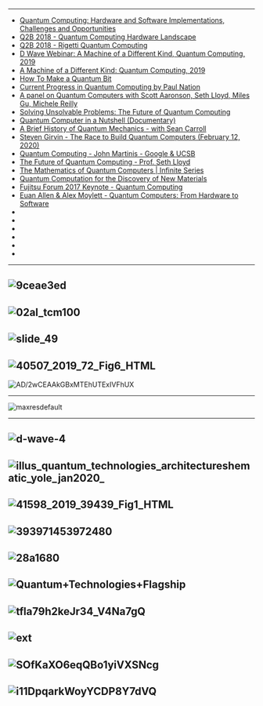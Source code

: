 -------------------

- [Quantum Computing: Hardware and Software Implementations, Challenges and Opportunities](https://www.youtube.com/watch?v=T7VjdwZdx6Q)
- [Q2B 2018 - Quantum Computing Hardware Landscape](https://www.youtube.com/watch?v=gSx1dvYuX-8)
- [Q2B 2018 - Rigetti Quantum Computing](https://www.youtube.com/watch?v=SHKkF24Cib4)
- [D Wave Webinar: A Machine of a Different Kind, Quantum Computing, 2019](https://www.youtube.com/watch?v=kG0xZqHDk0k)
- [A Machine of a Different Kind: Quantum Computing, 2019](https://www.youtube.com/watch?v=wpDbdfd3RRE)
- [How To Make a Quantum Bit](https://www.youtube.com/watch?v=zNzzGgr2mhk)
- [Current Progress in Quantum Computing by Paul Nation](https://www.youtube.com/watch?v=77Lbl8kxHbI)
- [A panel on Quantum Computers with Scott Aaronson, Seth Lloyd, Miles Gu, Michele Reilly](https://www.youtube.com/watch?v=zW6ZtIPCPEs)
- [Solving Unsolvable Problems: The Future of Quantum Computing](https://www.youtube.com/watch?v=mPK4lnet0lg)
- [Quantum Computer in a Nutshell (Documentary)](https://www.youtube.com/watch?v=0dXNmbiGPS4)
- [A Brief History of Quantum Mechanics - with Sean Carroll](https://www.youtube.com/watch?v=5hVmeOCJjOU)
- [Steven Girvin - The Race to Build Quantum Computers (February 12, 2020)](https://www.youtube.com/watch?v=nhUKHf-GN_Y)
- [Quantum Computing - John Martinis - Google & UCSB](https://www.youtube.com/watch?v=enfZbv-4mjE)
- [The Future of Quantum Computing - Prof. Seth Lloyd](https://www.youtube.com/watch?v=5xW49CzjhgI)
- [The Mathematics of Quantum Computers | Infinite Series](https://www.youtube.com/watch?v=IrbJYsep45E)
- [Quantum Computation for the Discovery of New Materials](https://www.youtube.com/watch?v=w7398u8G588)
- [Fujitsu Forum 2017 Keynote - Quantum Computing](https://www.youtube.com/watch?v=ntI8OM14BDs)
- [Euan Allen & Alex Moylett - Quantum Computers: From Hardware to Software](https://www.youtube.com/watch?v=2C6k0azhX30)
- []()
- []()
- []()
- []()
- []()
- []()

----------
![9ceae3ed](https://rigetti.com/static/main/img/blue-machine.9ceae3ed.png)
---------
![02al_tcm100](https://www.fujitsu.com/global/Images/20161020-02al_tcm100-2804964.jpg)
-----------
![slide_49](https://images.slideplayer.com/42/11480139/slides/slide_49.jpg)
-------------
![40507_2019_72_Fig6_HTML](https://media.springernature.com/lw685/springer-static/image/art%3A10.1140%2Fepjqt%2Fs40507-019-0072-0/MediaObjects/40507_2019_72_Fig6_HTML.jpg)
-----------
![AD/2wCEAAkGBxMTEhUTExIVFhUX](https://image.slidesharecdn.com/quantumcomputer1-170907081303/95/quantum-computer-12-638.jpg?cb=1508098570)

-------------
![maxresdefault](https://cdn.zmescience.com/wp-content/uploads/2017/05/maxresdefault.jpg)

----------
![d-wave-4](https://nationalpostcom.files.wordpress.com/2014/06/d-wave-4.jpg?w=620)
----------
![illus_quantum_technologies_architectureshematic_yole_jan2020_](http://www.yole.fr/iso_album/illus_quantum_technologies_architectureshematic_yole_jan2020_(430x278).jpg)
-----------
![41598_2019_39439_Fig1_HTML](https://media.springernature.com/full/springer-static/image/art%3A10.1038%2Fs41598-019-39439-0/MediaObjects/41598_2019_39439_Fig1_HTML.png)
---------
![393971453972480](https://www.researchgate.net/profile/Matthias_Klusch/publication/221454757/figure/fig1/AS:393971453972480@1470941522299/Master-slave-architecture-of-a-hybrid-quantum-computer.png)
---------
![28a1680](https://www.ibm.com/quantum-computing/_nuxt/img/28a1680.svg)
-----------

![Quantum+Technologies+Flagship](https://slideplayer.com/slide/14432700/90/images/2/Quantum+Technologies+Flagship.jpg)
-----------
![tfla79h2keJr34_V4Na7gQ](https://miro.medium.com/max/1400/1*tfla79h2keJr34_V4Na7gQ.jpeg)
-----------
![ext](https://images.squarespace-cdn.com/content/v1/56f973535559869dd387ae5b/1546876594652-RK0MJK0EV00FYZ1RYCAL/ke17ZwdGBToddI8pDm48kCohc6DQT3MToCoFoaHJ-vQUqsxRUqqbr1mOJYKfIPR7LoDQ9mXPOjoJoqy81S2I8N_N4V1vUb5AoIIIbLZhVYxCRW4BPu10St3TBAUQYVKceJs2Ys3GDYHGwwigHg6__VV-3Yuad9K9eeZPnJLZI1e3IKMTEBcCOrqLIK-tY9pk/ext.jpg)
-----------
![SOfKaXO6eqQBo1yiVXSNcg](https://miro.medium.com/max/1386/1*SOfKaXO6eqQBo1yiVXSNcg.jpeg)
-----------
![i11DpqarkWoyYCDP8Y7dVQ](https://miro.medium.com/max/1400/1*i11DpqarkWoyYCDP8Y7dVQ.jpeg)
-----------
![]()
-----------
![]()
-----------



